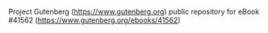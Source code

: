 Project Gutenberg (https://www.gutenberg.org) public repository for eBook #41562 (https://www.gutenberg.org/ebooks/41562)

